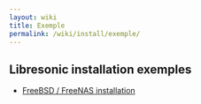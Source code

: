 ```yaml
---
layout: wiki
title: Exemple
permalink: /wiki/install/exemple/
---
```

## Libresonic installation exemples

- [FreeBSD / FreeNAS installation](/wiki/install/exemple/freebsd-freenas/)
